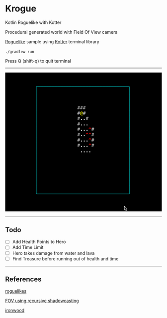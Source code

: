 # Krogue

Kotlin Roguelike with Kotter

Procedural generated world with Field Of View camera

[Roguelike](https://en.wikipedia.org/wiki/Roguelike) sample using [Kotter](https://github.com/varabyte/kotter) terminal library

`./gradlew run`

Press Q (shift-q) to quit terminal

---

![Krogue](krogue-cap.gif "Krogue")

---

## Todo

- [ ] Add Health Points to Hero
- [ ] Add Time Limit
- [ ] Hero takes damage from water and lava
- [ ] Find Treasure before running out of health and time

---

## References

[roguelikes](https://jeremyceri.se/roguelikes/)

[FOV using recursive shadowcasting](http://roguebasin.com/index.php/FOV_using_recursive_shadowcasting)

[ironwood](https://github.com/pushcx/ironwood/)
